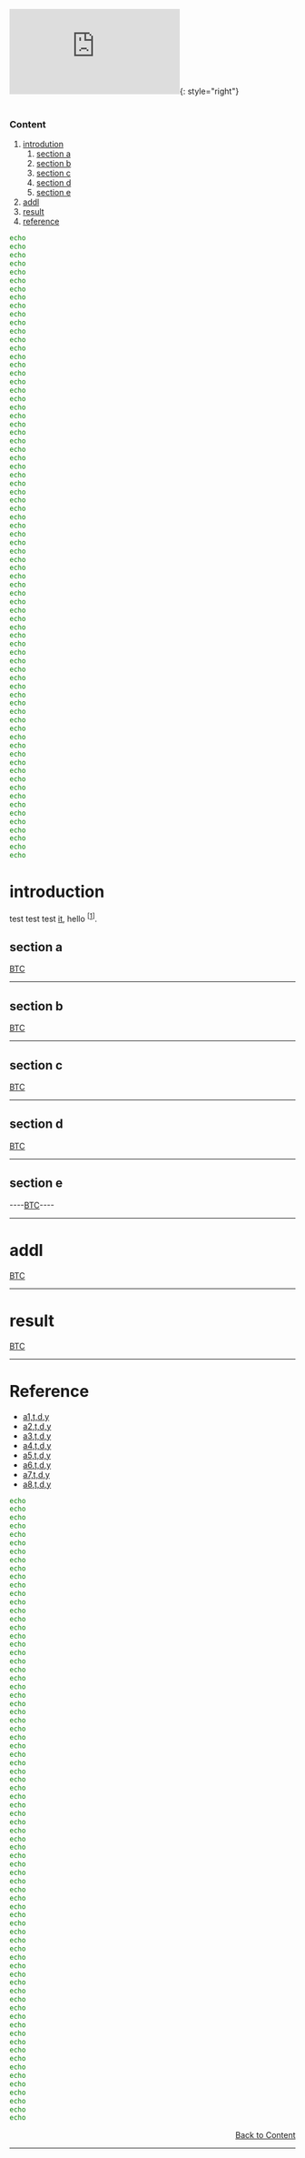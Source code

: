 <br>
<br>
<br>

![LATEX:C=\sum_{v=1}^n(A_v-B_v)^2](http://latex.codecogs.com/gif.latex?C%3D%5Csum_%7Bv%3D1%7D%5En%28A_v-B_v%29%5E2){: style="right"}<br><br>


### <a id="toc_context">Content</a>
1. [introdution](#toc_1)
   1. [section a](#toc_1.1)
   1. [section b](#toc_1.2)
   1. [section c](#toc_1.3)
   1. [section d](#toc_1.4)
   1. [section e](#toc_1.5)
1. [addl](#toc_2)
1. [result](#toc_3)
1. [reference](#toc_4)





```bash
echo
echo
echo
echo
echo
echo
echo
echo
echo
echo
echo
echo
echo
echo
echo
echo
echo
echo
echo
echo
echo
echo
echo
echo
echo
echo
echo
echo
echo
echo
echo
echo
echo
echo
echo
echo
echo
echo
echo
echo
echo
echo
echo
echo
echo
echo
echo
echo
echo
echo
echo
echo
echo
echo
echo
echo
echo
echo
echo
echo
echo
echo
echo
echo
echo
echo
echo
echo
echo
echo
echo
echo
echo
echo
```













# <a id="toc_1">introduction</a>

test test test [it](#r1), hello <sup>\[[1](#toc_4)\]</sup>.

## <a id="toc_1.1">section a</a>

[BTC](#toc_context)

----

## <a id="toc_1.2">section b</a>

[BTC](#toc_context)

----

## <a id="toc_1.3">section c</a>

[BTC](#toc_context)

----

## <a id="toc_1.4">section d</a>

[BTC](#toc_context)

----

## <a id="toc_1.5">section e</a>

----[BTC](#toc_context)----

----

# <a id="toc_2">addl</a>

[BTC](#toc_context)

----


# <a id="toc_3">result</a>

[BTC](#toc_context)

----

# <a id="toc_4">Reference</a>

+ <a id="r1">[a1,t,d,y]()</a>
+ <a id="r2">[a2,t,d,y]()</a>
+ <a id="r3">[a3,t,d,y]()</a>
+ <a id="r4">[a4,t,d,y]()</a>
+ <a id="r5">[a5,t,d,y]()</a>
+ <a id="r6">[a6,t,d,y]()</a>
+ <a id="r7">[a7,t,d,y]()</a>
+ <a id="r8">[a8,t,d,y]()</a>



```bash
echo
echo
echo
echo
echo
echo
echo
echo
echo
echo
echo
echo
echo
echo
echo
echo
echo
echo
echo
echo
echo
echo
echo
echo
echo
echo
echo
echo
echo
echo
echo
echo
echo
echo
echo
echo
echo
echo
echo
echo
echo
echo
echo
echo
echo
echo
echo
echo
echo
echo
echo
echo
echo
echo
echo
echo
echo
echo
echo
echo
echo
echo
echo
echo
echo
echo
echo
echo
echo
echo
echo
echo
echo
echo
```


[<p align='right'>Back to Content</p>](#toc_context)

----

